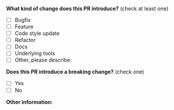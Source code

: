 <!-- Please don't delete this template -->

<!-- PULL REQUEST TEMPLATE -->
<!-- (Update "[ ]" to "[x]" to check a box) -->

**What kind of change does this PR introduce?** (check at least one)

- [ ] Bugfix
- [ ] Feature
- [ ] Code style update
- [ ] Refactor
- [ ] Docs
- [ ] Underlying tools
- [ ] Other, please describe:

<!--
Note:
When submitting documentation PRs, please target the `master` branch (https://cli.vuejs.org) or `next` branch (https://next.cli.vuejs.org)
When submitting coding PRs, please target the `dev` branch.
-->

**Does this PR introduce a breaking change?** (check one)

- [ ] Yes
- [ ] No

**Other information:**
